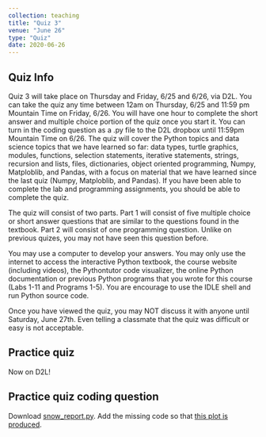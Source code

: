 ```yaml
---
collection: teaching
title: "Quiz 3"
venue: "June 26"
type: "Quiz"
date: 2020-06-26
---
```


## Quiz Info
Quiz 3 will take place on Thursday and Friday, 6/25 and 6/26, via D2L.
You can take the quiz
any time between 12am on Thursday, 6/25 and 11:59 pm Mountain Time on Friday, 6/26. You will have
one hour to complete the short answer and multiple choice portion of the quiz once you start it.
You can turn in the coding question as a .py file to the D2L dropbox until
11:59pm Mountain Time on 6/26.
The quiz will cover the Python topics and data science topics that we have learned so far:
data types, turtle graphics, modules, functions, selection statements, iterative statements, strings, recursion and lists,
files, dictionaries, object oriented programming, Numpy, Matploblib, and
Pandas, with a focus on material
that we have learned since the last quiz (Numpy, Matploblib, and Pandas). If
you have been able to complete the lab and programming assignments, you should
be able to complete the quiz.

The quiz will consist of two parts. Part 1 will consist of
five multiple choice or short answer questions
that are similar to the questions found in the textbook.
Part 2 will consist of one programming question. Unlike on previous quizes, you
may not have seen this question before.

You may use a computer to develop your answers.
You may only use the internet to access the interactive
Python textbook, the course website (including videos),
the Pythontutor code visualizer,
the online Python documentation or previous
Python programs that you wrote for this course (Labs 1-11 and Programs 1-5).
You are encourage to use the IDLE shell and run Python source code.

Once you have viewed the quiz, you may NOT discuss it with anyone until
Saturday, June 27th. Even telling a classmate that the quiz was difficult or
easy is not acceptable.

## Practice quiz
Now on D2L!

## Practice quiz coding question
Download [snow_report.py](https://lgw2.github.io/teaching/csci127-summer-2020/readings/snow_report.py). Add the missing code so that [this plot is
produced](https://lgw2.github.io/teaching/csci127-summer-2020/readings/two_plots.png).
